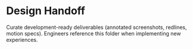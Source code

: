 # Design Handoff

Curate development-ready deliverables (annotated screenshots, redlines, motion specs). Engineers reference this folder when implementing new experiences.
